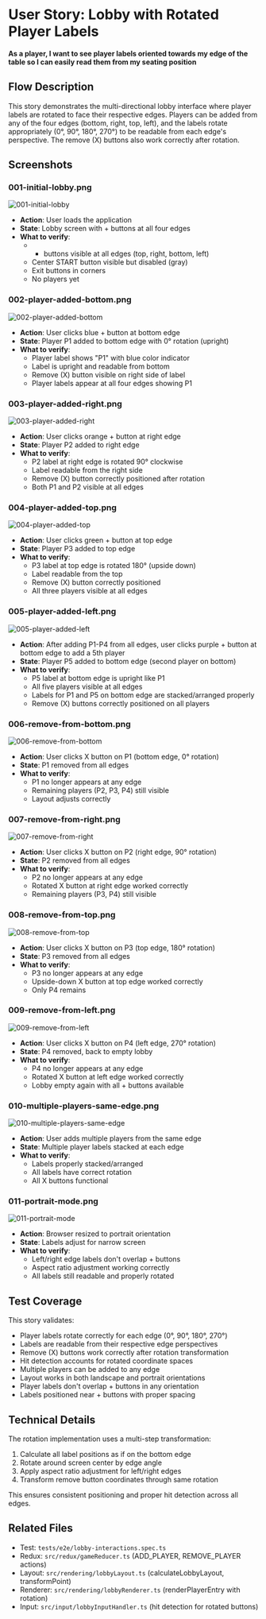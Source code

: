 # User Story: Lobby with Rotated Player Labels

**As a player, I want to see player labels oriented towards my edge of the table so I can easily read them from my seating position**

## Flow Description

This story demonstrates the multi-directional lobby interface where player labels are rotated to face their respective edges. Players can be added from any of the four edges (bottom, right, top, left), and the labels rotate appropriately (0°, 90°, 180°, 270°) to be readable from each edge's perspective. The remove (X) buttons also work correctly after rotation.

## Screenshots

### 001-initial-lobby.png

![001-initial-lobby](./001-initial-lobby.png)

- **Action**: User loads the application
- **State**: Lobby screen with + buttons at all four edges
- **What to verify**: 
  - + buttons visible at all edges (top, right, bottom, left)
  - Center START button visible but disabled (gray)
  - Exit buttons in corners
  - No players yet

### 002-player-added-bottom.png

![002-player-added-bottom](./002-player-added-bottom.png)

- **Action**: User clicks blue + button at bottom edge
- **State**: Player P1 added to bottom edge with 0° rotation (upright)
- **What to verify**:
  - Player label shows "P1" with blue color indicator
  - Label is upright and readable from bottom
  - Remove (X) button visible on right side of label
  - Player labels appear at all four edges showing P1

### 003-player-added-right.png

![003-player-added-right](./003-player-added-right.png)

- **Action**: User clicks orange + button at right edge
- **State**: Player P2 added to right edge
- **What to verify**:
  - P2 label at right edge is rotated 90° clockwise
  - Label readable from the right side
  - Remove (X) button correctly positioned after rotation
  - Both P1 and P2 visible at all edges

### 004-player-added-top.png

![004-player-added-top](./004-player-added-top.png)

- **Action**: User clicks green + button at top edge  
- **State**: Player P3 added to top edge
- **What to verify**:
  - P3 label at top edge is rotated 180° (upside down)
  - Label readable from the top
  - Remove (X) button correctly positioned
  - All three players visible at all edges

### 005-player-added-left.png

![005-player-added-left](./005-player-added-left.png)

- **Action**: After adding P1-P4 from all edges, user clicks purple + button at bottom edge to add a 5th player
- **State**: Player P5 added to bottom edge (second player on bottom)
- **What to verify**:
  - P5 label at bottom edge is upright like P1
  - All five players visible at all edges
  - Labels for P1 and P5 on bottom edge are stacked/arranged properly
  - Remove (X) buttons correctly positioned on all players

### 006-remove-from-bottom.png

![006-remove-from-bottom](./006-remove-from-bottom.png)

- **Action**: User clicks X button on P1 (bottom edge, 0° rotation)
- **State**: P1 removed from all edges
- **What to verify**:
  - P1 no longer appears at any edge
  - Remaining players (P2, P3, P4) still visible
  - Layout adjusts correctly

### 007-remove-from-right.png

![007-remove-from-right](./007-remove-from-right.png)

- **Action**: User clicks X button on P2 (right edge, 90° rotation)
- **State**: P2 removed from all edges
- **What to verify**:
  - P2 no longer appears at any edge
  - Rotated X button at right edge worked correctly
  - Remaining players (P3, P4) still visible

### 008-remove-from-top.png

![008-remove-from-top](./008-remove-from-top.png)

- **Action**: User clicks X button on P3 (top edge, 180° rotation)
- **State**: P3 removed from all edges
- **What to verify**:
  - P3 no longer appears at any edge
  - Upside-down X button at top edge worked correctly
  - Only P4 remains

### 009-remove-from-left.png

![009-remove-from-left](./009-remove-from-left.png)

- **Action**: User clicks X button on P4 (left edge, 270° rotation)
- **State**: P4 removed, back to empty lobby
- **What to verify**:
  - P4 no longer appears at any edge
  - Rotated X button at left edge worked correctly
  - Lobby empty again with all + buttons available

### 010-multiple-players-same-edge.png

![010-multiple-players-same-edge](./010-multiple-players-same-edge.png)

- **Action**: User adds multiple players from the same edge
- **State**: Multiple player labels stacked at each edge
- **What to verify**:
  - Labels properly stacked/arranged
  - All labels have correct rotation
  - All X buttons functional

### 011-portrait-mode.png

![011-portrait-mode](./011-portrait-mode.png)

- **Action**: Browser resized to portrait orientation
- **State**: Labels adjust for narrow screen
- **What to verify**:
  - Left/right edge labels don't overlap + buttons
  - Aspect ratio adjustment working correctly
  - All labels still readable and properly rotated

## Test Coverage

This story validates:
- Player labels rotate correctly for each edge (0°, 90°, 180°, 270°)
- Labels are readable from their respective edge perspectives
- Remove (X) buttons work correctly after rotation transformation
- Hit detection accounts for rotated coordinate spaces
- Multiple players can be added to any edge
- Layout works in both landscape and portrait orientations
- Player labels don't overlap + buttons in any orientation
- Labels positioned near + buttons with proper spacing

## Technical Details

The rotation implementation uses a multi-step transformation:
1. Calculate all label positions as if on the bottom edge
2. Rotate around screen center by edge angle
3. Apply aspect ratio adjustment for left/right edges
4. Transform remove button coordinates through same rotation

This ensures consistent positioning and proper hit detection across all edges.

## Related Files
- Test: `tests/e2e/lobby-interactions.spec.ts`
- Redux: `src/redux/gameReducer.ts` (ADD_PLAYER, REMOVE_PLAYER actions)
- Layout: `src/rendering/lobbyLayout.ts` (calculateLobbyLayout, transformPoint)
- Renderer: `src/rendering/lobbyRenderer.ts` (renderPlayerEntry with rotation)
- Input: `src/input/lobbyInputHandler.ts` (hit detection for rotated buttons)
